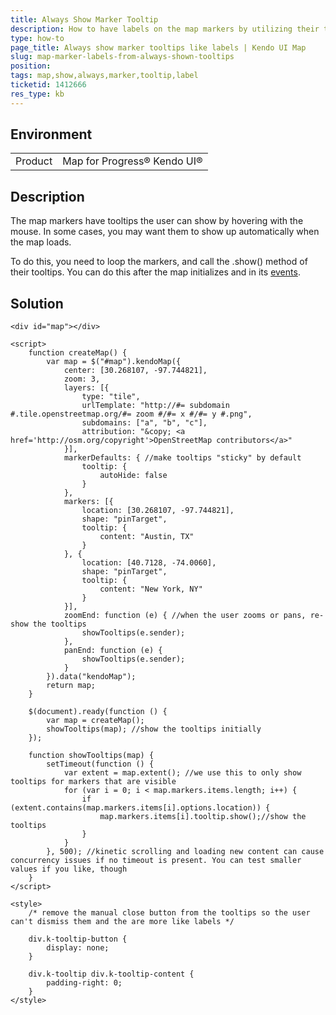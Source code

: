 ```yaml
---
title: Always Show Marker Tooltip
description: How to have labels on the map markers by utilizing their tooltips
type: how-to
page_title: Always show marker tooltips like labels | Kendo UI Map
slug: map-marker-labels-from-always-shown-tooltips
position: 
tags: map,show,always,marker,tooltip,label
ticketid: 1412666
res_type: kb
---
```


## Environment
<table>
    <tbody>
	    <tr>
	    	<td>Product</td>
	    	<td>Map for Progress® Kendo UI®</td>
	    </tr>
    </tbody>
</table>


## Description
The map markers have tooltips the user can show by hovering with the mouse. In some cases, you may want them to show up automatically when the map loads.

To do this, you need to loop the markers, and call the .show() method of their tooltips. You can do this after the map initializes and in its [events](https://docs.telerik.com/kendo-ui/api/javascript/dataviz/ui/map#events).

## Solution
```dojo
<div id="map"></div>

<script>
	function createMap() {
		var map = $("#map").kendoMap({
			center: [30.268107, -97.744821],
			zoom: 3,
			layers: [{
				type: "tile",
				urlTemplate: "http://#= subdomain #.tile.openstreetmap.org/#= zoom #/#= x #/#= y #.png",
				subdomains: ["a", "b", "c"],
				attribution: "&copy; <a href='http://osm.org/copyright'>OpenStreetMap contributors</a>"
			}],
			markerDefaults: { //make tooltips "sticky" by default
				tooltip: {
					autoHide: false
				}
			},
			markers: [{
				location: [30.268107, -97.744821],
				shape: "pinTarget",
				tooltip: {
					content: "Austin, TX"
				}
			}, {
				location: [40.7128, -74.0060],
				shape: "pinTarget",
				tooltip: {
					content: "New York, NY"
				}
			}],
			zoomEnd: function (e) { //when the user zooms or pans, re-show the tooltips
				showTooltips(e.sender);
			},
			panEnd: function (e) {
				showTooltips(e.sender);
			}
		}).data("kendoMap");
		return map;
	}

	$(document).ready(function () {
		var map = createMap();
		showTooltips(map); //show the tooltips initially
	});

	function showTooltips(map) {
		setTimeout(function () {
			var extent = map.extent(); //we use this to only show tooltips for markers that are visible
			for (var i = 0; i < map.markers.items.length; i++) {
				if (extent.contains(map.markers.items[i].options.location)) {
					map.markers.items[i].tooltip.show();//show the tooltips
				}
			}
		}, 500); //kinetic scrolling and loading new content can cause concurrency issues if no timeout is present. You can test smaller values if you like, though
	}
</script>

<style>
	/* remove the manual close button from the tooltips so the user can't dismiss them and the are more like labels */

	div.k-tooltip-button {
		display: none;
	}

	div.k-tooltip div.k-tooltip-content {
		padding-right: 0;
	}
</style>
```
